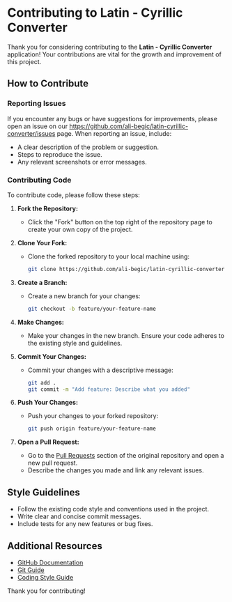 # Contributing to Latin - Cyrillic Converter

Thank you for considering contributing to the **Latin - Cyrillic Converter** application! Your contributions are vital for the growth and improvement of this project.

## How to Contribute

### Reporting Issues

If you encounter any bugs or have suggestions for improvements, please open an issue on our https://github.com/ali-begic/latin-cyrillic-converter/issues page. When reporting an issue, include:
- A clear description of the problem or suggestion.
- Steps to reproduce the issue.
- Any relevant screenshots or error messages.

### Contributing Code

To contribute code, please follow these steps:

1. **Fork the Repository:**
   - Click the "Fork" button on the top right of the repository page to create your own copy of the project.

2. **Clone Your Fork:**
   - Clone the forked repository to your local machine using:
     ```bash
     git clone https://github.com/ali-begic/latin-cyrillic-converter
     ```

3. **Create a Branch:**
   - Create a new branch for your changes:
     ```bash
     git checkout -b feature/your-feature-name
     ```

4. **Make Changes:**
   - Make your changes in the new branch. Ensure your code adheres to the existing style and guidelines.

5. **Commit Your Changes:**
   - Commit your changes with a descriptive message:
     ```bash
     git add .
     git commit -m "Add feature: Describe what you added"
     ```

6. **Push Your Changes:**
   - Push your changes to your forked repository:
     ```bash
     git push origin feature/your-feature-name
     ```

7. **Open a Pull Request:**
   - Go to the [Pull Requests](https://github.com/ali-begic/grades/pulls) section of the original repository and open a new pull request.
   - Describe the changes you made and link any relevant issues.

## Style Guidelines

- Follow the existing code style and conventions used in the project.
- Write clear and concise commit messages.
- Include tests for any new features or bug fixes.

## Additional Resources

- [GitHub Documentation](https://docs.github.com/en/github)
- [Git Guide](https://git-scm.com/doc)
- [Coding Style Guide](STYLE_GUIDE.md)

Thank you for contributing!
